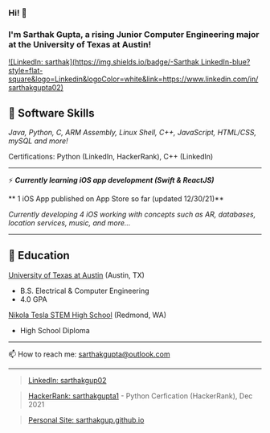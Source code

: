### Hi! 👋  



### I'm Sarthak Gupta, a rising Junior Computer Engineering major at the University of Texas at Austin!


[![LinkedIn: sarthak](https://img.shields.io/badge/-Sarthak LinkedIn-blue?style=flat-square&logo=Linkedin&logoColor=white&link=https://www.linkedin.com/in/sarthakgupta02)](https://www.linkedin.com/in/sarthakgupta02)

<!--
**sarthakgup/sarthakgup** is a ✨ _special_ ✨ repository because its `README.md` (this file) appears on your GitHub profile.

Here are some ideas to get you started:

- 🔭 I’m currently working on ...
- 🌱 I’m currently learning ...
- 👯 I’m looking to collaborate on ...
- 🤔 I’m looking for help with ...
- 💬 Ask me about ...
- 📫 How to reach me: sarthakgupta@outlook.com
- ⚡ Fun fact: ...
-->

## 🔭 Software Skills
*Java, Python, C, ARM Assembly, Linux Shell, C++, JavaScript, HTML/CSS, mySQL and more!*


Certifications: Python (LinkedIn, HackerRank), C++ (LinkedIn)


---


⚡ ***Currently learning iOS app development (Swift & ReactJS)***

** 1 iOS App published on App Store so far (updated 12/30/21)**

*Currently developing 4 iOS working with concepts such as AR, databases, location services, music, and more...*

---


## 🌱 Education
[University of Texas at Austin](https://www.utexas.edu/)   (Austin, TX)
* B.S. Electrical & Computer Engineering
* 4.0 GPA
    
[Nikola Tesla STEM High School](https://tesla.lwsd.org/)   (Redmond, WA)
* High School Diploma

---

📫 How to reach me: sarthakgupta@outlook.com

---

> [LinkedIn: sarthakgup02](https://www.linkedin.com/in/sarthakgupta02)



> [HackerRank: sarthakgupta1](https://www.hackerrank.com/sarthakgupta1)
        - Python Cerfication (HackerRank), Dec 2021

> [Personal Site: sarthakgup.github.io](https://sarthakgup.github.io/)
